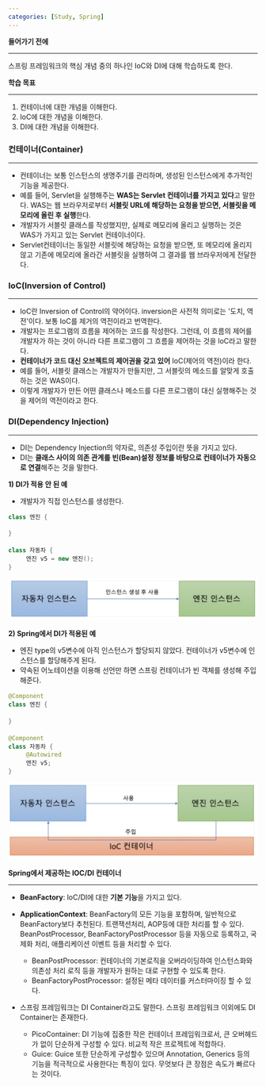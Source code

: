 ```yaml
---
categories: [Study, Spring]
---
```


**들어가기 전에**

---

스프링 프레임워크의 핵심 개념 중의 하나인 IoC와 DI에 대해 학습하도록 한다.

**학습 목표**

---

1. 컨테이너에 대한 개념을 이해한다.
2. IoC에 대한 개념을 이해한다.
3. DI에 대한 개념을 이해한다.

### **컨테이너(Container)**

---

- 컨테이너는 보통 인스턴스의 생명주기를 관리하며, 생성된 인스턴스에게 추가적인 기능을 제공한다.
- 예를 들어, Servlet을 실행해주는 **WAS는 Servlet 컨테이너를 가지고 있다**고 말한다. WAS는 웹 브라우저로부터 **서블릿 URL에 해당하는 요청을 받으면, 서블릿을 메모리에 올린 후 실행**한다.
- 개발자가 서블릿 클래스를 작성했지만, 실제로 메모리에 올리고 실행하는 것은 WAS가 가지고 있는 Servlet 컨테이너이다.
- Servlet컨테이너는 동일한 서블릿에 해당하는 요청을 받으면, 또 메모리에 올리지 않고 기존에 메모리에 올라간 서블릿을 실행하여 그 결과를 웹 브라우저에게 전달한다.


### **IoC(Inversion of Control)**

---

- IoC란 Inversion of Control의 약어이다. inversion은 사전적 의미로는 '도치, 역전'이다. 보통 IoC를 제거의 역전이라고 번역한다.
- 개발자는 프로그램의 흐름을 제어하는 코드를 작성한다. 그런데, 이 흐름의 제어를 개발자가 하는 것이 아니라 다른 프로그램이 그 흐름을 제어하는 것을 loC라고 말한다.
- **컨테이너가 코드 대신 오브젝트의 제어권을 갖고 있어** IoC(제어의 역전)이라 한다.
- 예를 들어, 서블릿 클래스는 개발자가 만들지만, 그 서블릿의 메소드를 알맞게 호출하는 것은 WAS이다.
- 이렇게 개발자가 만든 어떤 클래스나 메소드를 다른 프로그램이 대신 실행해주는 것을 제어의 역전이라고 한다.

### **DI(Dependency Injection)**

---

- DI는 Dependency Injection의 약자로, 의존성 주입이란 뜻을 가지고 있다.
- DI는 **클래스 사이의 의존 관계를** **빈(Bean)설정 정보를 바탕으로 컨테이너가 자동으로 연결**해주는 것을 말한다.

**1) DI가 적용 안 된 예**

- 개발자가 직접 인스턴스를 생성한다.

```java
class 엔진 {

}

class 자동차 {
     엔진 v5 = new 엔진();
}
```

![이미지](/assets/img/study/spring/Spring_IoC%E1%86%9EDI_%EC%BB%A8%ED%85%8C%EC%9D%B4%EB%84%88(1).png)


**2) Spring에서 DI가 적용된 예**

- 엔진 type의 v5변수에 아직 인스턴스가 할당되지 않았다. 컨테이너가 v5변수에 인스턴스를 할당해주게 된다.
- 약속된 어노테이션을 이용해 선언만 하면 스프링 컨테이너가 빈 객체를 생성해 주입해준다.

```java
@Component
class 엔진 {

}

@Component
class 자동차 {
     @Autowired
     엔진 v5;
}
```

![이미지](/assets/img/study/spring/Spring_IoC%E1%86%9EDI_%EC%BB%A8%ED%85%8C%EC%9D%B4%EB%84%88(2).png)

**Spring에서 제공하는 lOC/DI 컨테이너**

---

- **BeanFactory**: loC/DI에 대한 **기본 기능**을 가지고 있다.
- **ApplicationContext**: BeanFactory의 모든 기능을 포함하며, 일반적으로 BeanFactory보다 추천된다. 트랜잭션처리, AOP등에 대한 처리를 할 수 있다. BeanPostProcessor, BeanFactoryPostProcessor 등을 자동으로 등록하고, 국제화 처리, 애플리케이션 이벤트 등을 처리할 수 있다.
    - BeanPostProcessor: 컨테이너의 기본로직을 오버라이딩하여 인스턴스화와 의존성 처리 로직 등을 개발자가 원하는 대로 구현할 수 있도록 한다.
    - BeanFactoryPostProcessor: 설정된 메타 데이터를 커스터마이징 할 수 있다.

- 스프링 프레임워크는 DI Container라고도 말한다. 스프링 프레임워크 이외에도 DI Container는 존재한다.
    - PicoContainer: DI 기능에 집중한 작은 컨테이너 프레임워크로서, 큰 오버헤드가 없이 단순하게 구성할 수 있다. 비교적 작은 프로젝트에 적합하다.
    - Guice: Guice 또한 단순하게 구성할수 있으며 Annotation, Generics 등의 기능을 적극적으로 사용한다는 특징이 있다. 무엇보다 큰 장점은 속도가 빠르다는 것이다.